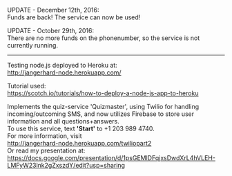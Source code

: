 UPDATE - December 12th, 2016:   
Funds are back! The service can now be used! 

UPDATE - October 29th, 2016:   
There are no more funds on the phonenumber, so the service is not currently running.

----------------------------------

Testing node.js deployed to Heroku at:  
http://jangerhard-node.herokuapp.com/

Tutorial used:  
https://scotch.io/tutorials/how-to-deploy-a-node-js-app-to-heroku

Implements the quiz-service 'Quizmaster', using Twilio for handling incoming/outcoming SMS, and now utilizes Firebase to store user information and all questions+answers.   
To use this service, text **'Start'** to +1 203 989 4740.   
For more information, visit   
http://jangerhard-node.herokuapp.com/twiliopart2   
Or read my presentation at:   
https://docs.google.com/presentation/d/1psGEMlDFqjxsDwdXrL4hVLEH-LMFyW23lnk2gZxszdY/edit?usp=sharing
